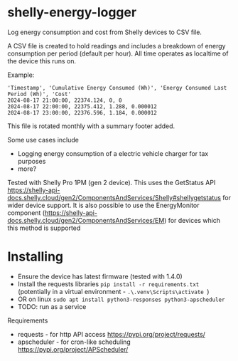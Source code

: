 # shelly-energy-logger
Log energy consumption and cost from Shelly devices to CSV file.

A CSV file is created to hold readings and includes a breakdown of energy consumption per period (default per hour). All time operates as localtime of the device this runs on.

Example:

```
'Timestamp', 'Cumulative Energy Consumed (Wh)', 'Energy Consumed Last Period (Wh)', 'Cost'
2024-08-17 21:00:00, 22374.124, 0, 0
2024-08-17 22:00:00, 22375.412, 1.288, 0.000012
2024-08-17 23:00:00, 22376.596, 1.184, 0.000012
```

This file is rotated monthly with a summary footer added.

Some use cases include
- Logging energy consumption of a electric vehicle charger for tax purposes
- more?

Tested with Shelly Pro 1PM (gen 2 device). This uses the GetStatus API https://shelly-api-docs.shelly.cloud/gen2/ComponentsAndServices/Shelly#shellygetstatus for wider device support.
It is also possible to use the EnergyMonitor component (https://shelly-api-docs.shelly.cloud/gen2/ComponentsAndServices/EM) for devices which this method is supported

# Installing
- Ensure the device has latest firmware (tested with 1.4.0)
- Install the requests libraries `pip install -r requirements.txt` (potentially in a virtual environment - `.\.venv\Scripts\activate `)
- OR on linux `sudo apt install python3-responses python3-apscheduler`
- TODO: run as a service


Requirements
- requests - for http API access https://pypi.org/project/requests/
- apscheduler - for cron-like scheduling https://pypi.org/project/APScheduler/